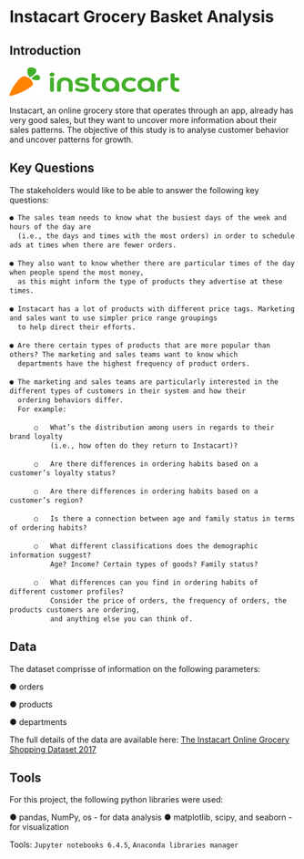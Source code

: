 # Instacart Grocery Basket Analysis


## Introduction

<img src="https://github.com/YJLdata/Instacart-Grocery-Basket-Analysis/blob/main/instacart_logo.png" width="300" height="50">

Instacart, an online grocery store that operates through an app, already has very good sales, but they want to uncover more information about their sales patterns. The objective of this study is to analyse customer behavior and uncover patterns for growth.

## Key Questions
The stakeholders would like to be able to answer the following key questions:
```
● The sales team needs to know what the busiest days of the week and hours of the day are 
  (i.e., the days and times with the most orders) in order to schedule ads at times when there are fewer orders.

● They also want to know whether there are particular times of the day when people spend the most money, 
  as this might inform the type of products they advertise at these times.

● Instacart has a lot of products with different price tags. Marketing and sales want to use simpler price range groupings 
  to help direct their efforts.

● Are there certain types of products that are more popular than others? The marketing and sales teams want to know which 
  departments have the highest frequency of product orders.

● The marketing and sales teams are particularly interested in the different types of customers in their system and how their 
  ordering behaviors differ. 
  For example:

      ○   What’s the distribution among users in regards to their brand loyalty 
          (i.e., how often do they return to Instacart)?

      ○   Are there differences in ordering habits based on a customer’s loyalty status?

      ○   Are there differences in ordering habits based on a customer’s region?

      ○   Is there a connection between age and family status in terms of ordering habits?
  
      ○   What different classifications does the demographic information suggest?
          Age? Income? Certain types of goods? Family status?
  
      ○   What differences can you find in ordering habits of different customer profiles? 
          Consider the price of orders, the frequency of orders, the products customers are ordering, 
          and anything else you can think of.
 ```
 
## Data

The dataset comprisse of information on the following parameters:

● orders

● products

● departments

The full details of the data are available here: [The Instacart Online Grocery Shopping Dataset 2017](https://www.instacart.com/datasets/grocery-shopping-2017)

## Tools

For this project, the following python libraries were used:

● pandas, NumPy, os - for data analysis
● matplotlib, scipy, and seaborn - for visualization

Tools: ```Jupyter notebooks 6.4.5```, ```Anaconda libraries manager```


